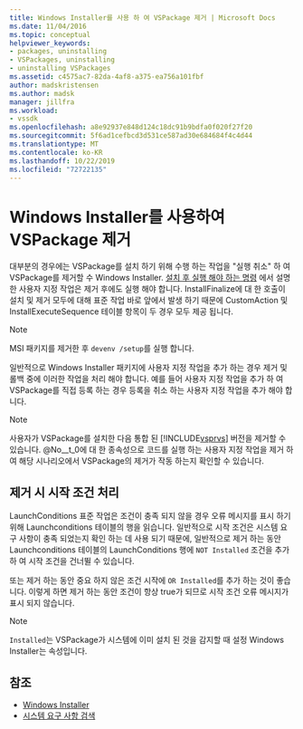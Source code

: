 ```yaml
---
title: Windows Installer를 사용 하 여 VSPackage 제거 | Microsoft Docs
ms.date: 11/04/2016
ms.topic: conceptual
helpviewer_keywords:
- packages, uninstalling
- VSPackages, uninstalling
- uninstalling VSPackages
ms.assetid: c4575ac7-82da-4af8-a375-ea756a101fbf
author: madskristensen
ms.author: madsk
manager: jillfra
ms.workload:
- vssdk
ms.openlocfilehash: a8e92937e848d124c18dc91b9bdfa0f020f27f20
ms.sourcegitcommit: 5f6ad1cefbcd3d531ce587ad30e684684f4c4d44
ms.translationtype: MT
ms.contentlocale: ko-KR
ms.lasthandoff: 10/22/2019
ms.locfileid: "72722135"
---
```

# <a name="uninstalling-a-vspackage-with-windows-installer"></a>Windows Installer를 사용하여 VSPackage 제거
대부분의 경우에는 VSPackage를 설치 하기 위해 수행 하는 작업을 "실행 취소" 하 여 VSPackage를 제거할 수 Windows Installer. [설치 후 실행 해야 하는 명령](../../extensibility/internals/commands-that-must-be-run-after-installation.md) 에서 설명한 사용자 지정 작업은 제거 후에도 실행 해야 합니다. InstallFinalize에 대 한 호출이 설치 및 제거 모두에 대해 표준 작업 바로 앞에서 발생 하기 때문에 CustomAction 및 InstallExecuteSequence 테이블 항목이 두 경우 모두 제공 됩니다.

> [!NOTE]
> MSI 패키지를 제거한 후 `devenv /setup`를 실행 합니다.

 일반적으로 Windows Installer 패키지에 사용자 지정 작업을 추가 하는 경우 제거 및 롤백 중에 이러한 작업을 처리 해야 합니다. 예를 들어 사용자 지정 작업을 추가 하 여 VSPackage를 직접 등록 하는 경우 등록을 취소 하는 사용자 지정 작업을 추가 해야 합니다.

> [!NOTE]
> 사용자가 VSPackage를 설치한 다음 통합 된 [!INCLUDE[vsprvs](../../code-quality/includes/vsprvs_md.md)] 버전을 제거할 수 있습니다. @No__t_0에 대 한 종속성으로 코드를 실행 하는 사용자 지정 작업을 제거 하 여 해당 시나리오에서 VSPackage의 제거가 작동 하는지 확인할 수 있습니다.

## <a name="handling-launch-conditions-at-uninstall-time"></a>제거 시 시작 조건 처리
 LaunchConditions 표준 작업은 조건이 충족 되지 않을 경우 오류 메시지를 표시 하기 위해 Launchconditions 테이블의 행을 읽습니다. 일반적으로 시작 조건은 시스템 요구 사항이 충족 되었는지 확인 하는 데 사용 되기 때문에, 일반적으로 제거 하는 동안 Launchconditions 테이블의 LaunchConditions 행에 `NOT Installed` 조건을 추가 하 여 시작 조건을 건너뛸 수 있습니다.

 또는 제거 하는 동안 중요 하지 않은 조건 시작에 `OR Installed`를 추가 하는 것이 좋습니다. 이렇게 하면 제거 하는 동안 조건이 항상 true가 되므로 시작 조건 오류 메시지가 표시 되지 않습니다.

> [!NOTE]
> `Installed`는 VSPackage가 시스템에 이미 설치 된 것을 감지할 때 설정 Windows Installer는 속성입니다.

## <a name="see-also"></a>참조
- [Windows Installer](https://msdn.microsoft.com/library/187d8965-c79d-4ecb-8689-10930fa8b3b5)
- [시스템 요구 사항 검색](../../extensibility/internals/detecting-system-requirements.md)